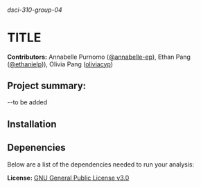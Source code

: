 ###### dsci-310-group-04

# TITLE

**Contributors:** Annabelle Purnomo ([@annabelle-ep](https://github.com/annabelle-ep)), Ethan Pang ([@ethanielp](https://github.com/ethanielp))), Olivia Pang ([oliviacyp](https://github.com/oliviacyp))

## Project summary: 
--to be added

## Installation 

## Depenencies
Below are a list of the dependencies needed to run your analysis: 

**License:** [GNU General Public License v3.0](https://www.gnu.org/licenses/gpl-3.0.en.html)
